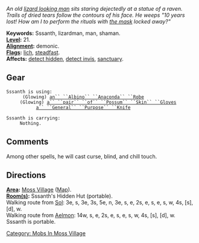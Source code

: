 *An old [lizard looking man](Lizardmen "wikilink") sits staring
dejectedly at a statue of a raven. Trails of dried tears follow the
contours of his face. He weeps "10 years lost! How am I to perform the
rituals with [the mask](Raven_Shaped_Feathered_Mask "wikilink") locked
away?"*

**Keywords:** Sssanth, lizardman, man, shaman.  
**[Level](Level "wikilink"):** 21.  
**[Alignment](Alignment "wikilink"):** demonic.  
**[Flags](:Category:_Mob_Types "wikilink"):**
[lich](Spellcasting_Mobs "wikilink"),
[steadfast](Sentinel_Mobs "wikilink").  
**Affects:** [detect hidden](Detect_Hidden "wikilink"), [detect
invis](Detect_Invis "wikilink"), [sanctuary](Sanctuary "wikilink").  

## Gear

`Sssanth is using:`  
<worn on body>`      (Glowing) `[`an`` ``Albino`` ``Anaconda`` ``Robe`](Albino_Anaconda_Robe "wikilink")  
<worn on hands>`     (Glowing) `[`a`` ``pair`` ``of`` ``Possum`` ``Skin`` ``Gloves`](Pair_Of_Possum_Skin_Gloves "wikilink")  
<wielded>`           `[`a`` ``General`` ``Purpose`` ``Knife`](General_Purpose_Knife "wikilink")

`Sssanth is carrying:`  
`     Nothing.`

## Comments

Among other spells, he will cast curse, blind, and chill touch.

## Directions

**[Area](:Category:_Areas "wikilink"):** [Moss
Village](:Category:_Moss_Village "wikilink")
([Map](Moss_Village_Map "wikilink")).  
**[Room(s)](:Category:_Rooms "wikilink"):** Sssanth's Hidden Hut
(portable).  
Walking route from [Sol](Sol "wikilink"): 3e, s, 3e, 3s, 5e, n, 3e, s,
e, 2s, e, s, e, s, w, 4s, \[s\], \[d\], w.  
Walking route from [Aelmon](Aelmon "wikilink"): 14w, s, e, 2s, e, s, e,
s, w, 4s, \[s\], \[d\], w.  
Sssanth is portable.

[Category: Mobs In Moss
Village](Category:_Mobs_In_Moss_Village "wikilink")
